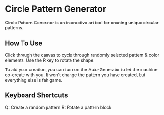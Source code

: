 # Circle Pattern Generator
Circle Pattern Generator is an interactive art tool for creating unique circular patterns.

## How To Use
Click through the canvas to cycle through randomly selected pattern & color elements. Use the R key to rotate the shape.

To aid your creation, you can turn on the Auto-Generator to let the machine co-create with you. It won't change the pattern you have created, but everything else is fair game.

## Keyboard Shortcuts
Q: Create a random pattern
R: Rotate a pattern block
